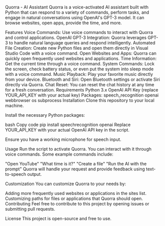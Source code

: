 Quorra - AI Assistant
Quorra is a voice-activated AI assistant built with Python that can respond to a variety of commands, perform tasks, and engage in natural conversations using OpenAI's GPT-3 model. It can browse websites, open apps, provide the time, and more.

Features
Voice Commands: Use voice commands to interact with Quorra and control applications.
OpenAI GPT-3 Integration: Quorra leverages GPT-3 to handle natural language queries and respond intelligently.
Automated File Creation: Create new Python files and open them directly in Visual Studio Code with a voice command.
Open Websites and Apps: Quorra can quickly open frequently used websites and applications.
Time Information: Get the current time through a voice command.
System Commands: Lock the screen, check battery status, or even put the system into sleep mode with a voice command.
Music Playback: Play your favorite music directly from your device.
Bluetooth and Siri: Open Bluetooth settings or activate Siri directly via Quorra.
Chat Reset: You can reset the chat history at any time for a fresh conversation.
Requirements
Python 3.x
OpenAI API Key (replace YOUR_API_KEY with your actual key)
Packages:
speech_recognition
openai
webbrowser
os
subprocess
Installation
Clone this repository to your local machine.

Install the necessary Python packages:

bash
Copy code
pip install speechrecognition openai
Replace YOUR_API_KEY with your actual OpenAI API key in the script.

Ensure you have a working microphone for speech input.

Usage
Run the script to activate Quorra. You can interact with it through voice commands. Some example commands include:

"Open YouTube"
"What time is it?"
"Create a file"
"Run the AI with the prompt"
Quorra will handle your request and provide feedback using text-to-speech output.

Customization
You can customize Quorra to your needs by:

Adding more frequently used websites or applications in the sites list.
Customizing paths for files or applications that Quorra should open.
Contributing
Feel free to contribute to this project by opening issues or submitting pull requests.

License
This project is open-source and free to use.

